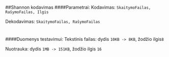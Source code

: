 ##Shannon kodavimas
####Parametrai:
Kodavimas: ```SkaitymoFailas, RašymoFailas, Ilgis```

Dekodavimas: ```SkaitymoFailas, RašymoFailas```
#
####Duomenys testavimui:
Tekstinis failas: dydis `10KB -> 8KB`, žodžio ilgis`8`

Nuotrauka: dydis `1MB -> 151KB`, žodžio ilgis `16`